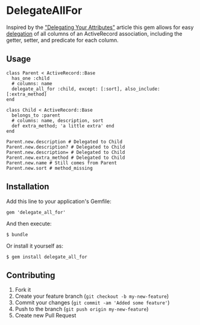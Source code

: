 # DelegateAllFor

Inspired by the ["Delegating Your
Attributes"](http://killswitchcollective.com/articles/21_delegating_your_attributes)
article this gem allows for easy [delegation](http://apidock.com/rails/Module/delegate) of all columns of an ActiveRecord association, including
the getter, setter, and predicate for each column.

## Usage

    class Parent < ActiveRecord::Base
      has_one :child
      # columns: name
      delegate_all_for :child, except: [:sort], also_include: [:extra_method]
    end

    class Child < ActiveRecord::Base
      belongs_to :parent
      # columns: name, description, sort
      def extra_method; 'a little extra' end
    end

    Parent.new.description # Delegated to Child
    Parent.new.description? # Delegated to Child
    Parent.new.description= # Delegated to Child
    Parent.new.extra_method # Delegated to Child
    Parent.new.name # Still comes from Parent
    Parent.new.sort # method_missing

## Installation

Add this line to your application's Gemfile:

    gem 'delegate_all_for'

And then execute:

    $ bundle

Or install it yourself as:

    $ gem install delegate_all_for

## Contributing

1. Fork it
2. Create your feature branch (`git checkout -b my-new-feature`)
3. Commit your changes (`git commit -am 'Added some feature'`)
4. Push to the branch (`git push origin my-new-feature`)
5. Create new Pull Request
